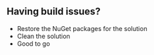 ﻿## Having build issues?

* Restore the NuGet packages for the solution
* Clean the solution
* Good to go